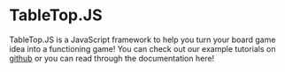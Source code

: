 # TableTop.JS

TableTop.JS is a JavaScript framework to help you turn your board game idea into a functioning game! You can check out our example tutorials on [github](http://github.com/andrewjmeier/TableTop.JS) or you can read through the documentation here! 